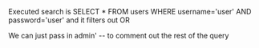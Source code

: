Executed search is 
SELECT * FROM users WHERE username='user' AND password='user' and it filters out OR

We can just pass in admin' -- to comment out the rest of the query 


